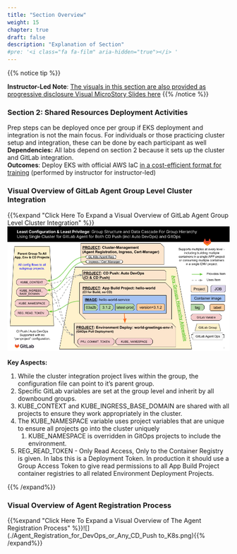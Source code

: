 ```yaml
---
title: "Section Overview"
weight: 15
chapter: true
draft: false
description: "Explanation of Section"
#pre: '<i class="fa fa-film" aria-hidden="true"></i> '
---
```


{{% notice tip %}}

**Instructor-Led Note**: [The visuals in this section are also provided as progressive disclosure Visual MicroStory Slides here](../010_introduction/Animated_Visual_MicroStory_Slides_for_GitLab_Kubernetes_Agent_Workshop.pptx)
{{% /notice %}}

### Section 2: Shared Resources Deployment Activities

Prep steps can be deployed once per group if EKS deployment and integration is not the main focus. For individuals or those practicing cluster setup and integration, these can be done by each participant as well<br />**Dependencies:** All labs depend on section 2 because it sets up the cluster and GitLab integration.<br />**Outcomes**: Deploy EKS with official AWS IaC [in a cost-efficient format for training](#simple--inexpensive-eks-pattern-reusable-for-training) (performed by instructor for instructor-led)

### Visual Overview of GitLab Agent Group Level Cluster Integration

{{%expand "Click Here To Expand a Visual Overview of GitLab Agent Group Level Cluster Integration" %}}![gl-k8s-agent-least-config-least-privilege](../040_gitlab_gitops_via_agent/gl-k8s-agent-least-config-least-privilege.png)

**Key Aspects:**

1. While the cluster integration project lives within the group, the configuration file can point to it’s parent group.
2. Specific GitLab variables are set at the group level and inherit by all downbound groups.
3. KUBE_CONTEXT and KUBE_INGRESS_BASE_DOMAIN are shared with all projects to ensure they work appropriately in the cluster.
4. The KUBE_NAMESPACE variable uses project variables that are unique to ensure all projects go into the cluster uniquely
   1. KUBE_NAMESPACE is overridden in GitOps projects to include the environment.
5. REG_READ_TOKEN - Only Read Access, Only to the Container Registry is given. In labs this is a Deployment Token. In production it should use a Group Access Token to give read permissions to all App Build Project container registries to all related Environment Deployment Projects.

{{% /expand%}}

### Visual Overview of Agent Registration Process

{{%expand "Click Here To Expand a Visual Overview of The Agent Registration Process" %}}![](./Agent_Registration_for_DevOps_or_Any_CD_Push to_K8s.png){{% /expand%}}